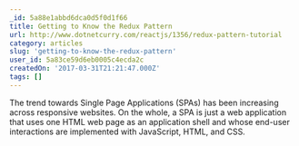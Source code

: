 ```yaml
---
_id: 5a88e1abbd6dca0d5f0d1f66
title: Getting to Know the Redux Pattern
url: http://www.dotnetcurry.com/reactjs/1356/redux-pattern-tutorial
category: articles
slug: 'getting-to-know-the-redux-pattern'
user_id: 5a83ce59d6eb0005c4ecda2c
createdOn: '2017-03-31T21:21:47.000Z'
tags: []
---
```


The trend towards Single Page Applications (SPAs) has been increasing across responsive websites. On the whole, a SPA is just a web application that uses one HTML web page as an application shell and whose end-user interactions are implemented with JavaScript, HTML, and CSS.
